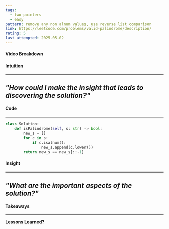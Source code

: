 ```yaml
---
tags:
  - two-pointers
  - easy
pattern: remove any non alnum values, use reverse list comparison
link: https://leetcode.com/problems/valid-palindrome/description/
rating: 5
last attempted: 2025-05-02
---
```

#### Video Breakdown


#### Intuition
---
_"How could I make the insight that leads to discovering the solution?"_
- 

#### Code
---

```python
class Solution:
    def isPalindrome(self, s: str) -> bool:
        new_s = []
        for c in s:
            if c.isalnum():
                new_s.append(c.lower())
        return new_s == new_s[::-1]
```

#### Insight  
---
_"What are the important aspects of the solution?"_
- 

#### Takeaways
---
**Lessons Learned?**